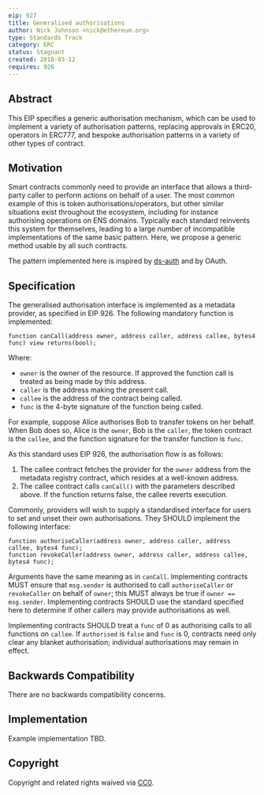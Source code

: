 ```yaml
---
eip: 927
title: Generalised authorisations
author: Nick Johnson <nick@ethereum.org>
type: Standards Track
category: ERC
status: Stagnant
created: 2018-03-12
requires: 926
---
```

    
## Abstract
This EIP specifies a generic authorisation mechanism, which can be used to implement a variety of authorisation patterns, replacing approvals in ERC20, operators in ERC777, and bespoke authorisation patterns in a variety of other types of contract.

## Motivation
Smart contracts commonly need to provide an interface that allows a third-party caller to perform actions on behalf of a user. The most common example of this is token authorisations/operators, but other similar situations exist throughout the ecosystem, including for instance authorising operations on ENS domains. Typically each standard reinvents this system for themselves, leading to a large number of incompatible implementations of the same basic pattern. Here, we propose a generic method usable by all such contracts.

The pattern implemented here is inspired by [ds-auth](https://github.com/dapphub/ds-auth) and by OAuth.

## Specification
The generalised authorisation interface is implemented as a metadata provider, as specified in EIP 926. The following mandatory function is implemented:

```solidity
function canCall(address owner, address caller, address callee, bytes4 func) view returns(bool);
```

Where:
 - `owner` is the owner of the resource. If approved the function call is treated as being made by this address.
 - `caller` is the address making the present call.
 - `callee` is the address of the contract being called.
 - `func` is the 4-byte signature of the function being called.

For example, suppose Alice authorises Bob to transfer tokens on her behalf. When Bob does so, Alice is the `owner`, Bob is the `caller`, the token contract is the `callee`, and the function signature for the transfer function is `func`.

As this standard uses EIP 926, the authorisation flow is as follows:

 1. The callee contract fetches the provider for the `owner` address from the metadata registry contract, which resides at a well-known address.
 2. The callee contract calls `canCall()` with the parameters described above. If the function returns false, the callee reverts execution.

Commonly, providers will wish to supply a standardised interface for users to set and unset their own authorisations. They SHOULD implement the following interface:

```solidity
function authoriseCaller(address owner, address caller, address callee, bytes4 func);
function revokeCaller(address owner, address caller, address callee, bytes4 func);
```

Arguments have the same meaning as in `canCall`. Implementing contracts MUST ensure that `msg.sender` is authorised to call `authoriseCaller` or `revokeCaller` on behalf of `owner`; this MUST always be true if `owner == msg.sender`. Implementing contracts SHOULD use the standard specified here to determine if other callers may provide authorisations as well.

Implementing contracts SHOULD treat a `func` of 0 as authorising calls to all functions on `callee`. If `authorised` is `false` and `func` is 0, contracts need only clear any blanket authorisation; individual authorisations may remain in effect.

## Backwards Compatibility
There are no backwards compatibility concerns.

## Implementation
Example implementation TBD.

## Copyright
Copyright and related rights waived via [CC0](https://creativecommons.org/publicdomain/zero/1.0/).

